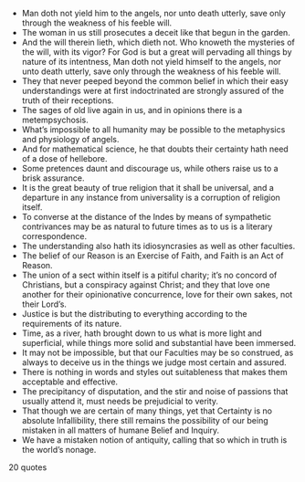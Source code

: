  - Man doth not yield him to the angels, nor unto death utterly, save only through the weakness of his feeble will.
 - The woman in us still prosecutes a deceit like that begun in the garden.
 - And the will therein lieth, which dieth not. Who knoweth the mysteries of the will, with its vigor? For God is but a great will pervading all things by nature of its intentness, Man doth not yield himself to the angels, nor unto death utterly, save only through the weakness of his feeble will.
 - They that never peeped beyond the common belief in which their easy understandings were at first indoctrinated are strongly assured of the truth of their receptions.
 - The sages of old live again in us, and in opinions there is a metempsychosis.
 - What’s impossible to all humanity may be possible to the metaphysics and physiology of angels.
 - And for mathematical science, he that doubts their certainty hath need of a dose of hellebore.
 - Some pretences daunt and discourage us, while others raise us to a brisk assurance.
 - It is the great beauty of true religion that it shall be universal, and a departure in any instance from universality is a corruption of religion itself.
 - To converse at the distance of the Indes by means of sympathetic contrivances may be as natural to future times as to us is a literary correspondence.
 - The understanding also hath its idiosyncrasies as well as other faculties.
 - The belief of our Reason is an Exercise of Faith, and Faith is an Act of Reason.
 - The union of a sect within itself is a pitiful charity; it’s no concord of Christians, but a conspiracy against Christ; and they that love one another for their opinionative concurrence, love for their own sakes, not their Lord’s.
 - Justice is but the distributing to everything according to the requirements of its nature.
 - Time, as a river, hath brought down to us what is more light and superficial, while things more solid and substantial have been immersed.
 - It may not be impossible, but that our Faculties may be so construed, as always to deceive us in the things we judge most certain and assured.
 - There is nothing in words and styles out suitableness that makes them acceptable and effective.
 - The precipitancy of disputation, and the stir and noise of passions that usually attend it, must needs be prejudicial to verity.
 - That though we are certain of many things, yet that Certainty is no absolute Infallibility, there still remains the possibility of our being mistaken in all matters of humane Belief and Inquiry.
 - We have a mistaken notion of antiquity, calling that so which in truth is the world’s nonage.

20 quotes